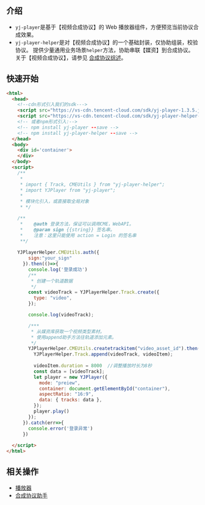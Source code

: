 ## 介绍
- `yj-player`是基于【视频合成协议】的 Web 播放器组件，方便预览当前协议合成效果。
- `yj-player-helper`是对【视频合成协议】的一个基础封装，仅协助组装，校验协议。
提供少量通用业务场景`helper`方法，协助串联【媒资】到合成协议。关于【视频合成协议】，请参见 [合成协议综述](https://cloud.tencent.com/document/product/1156/51225)。<!-- ../合成协议/综述.md -->

## 快速开始
```html
<html>
  <head>
    <!--cdn形式引入我们的sdk--->
    <script src="https://vs-cdn.tencent-cloud.com/sdk/yj-player-1.3.5.js"></script>
    <script src="https://vs-cdn.tencent-cloud.com/sdk/yj-player-helper-2.0.0.js"></script>
    <!-- 或者npm形式引入:-->
    <!-- npm install yj-player --save -->
    <!-- npm install yj-player-helper --save -->
  </head>
  <body>
    <div id='container'>
    </div>
  </body>
  <script>
    /**
     * 
     * import { Track, CMEUtils } from "yj-player-helper";
     * import YJPlayer from "yj-player";
     * 
     * 模块化引入，或直接取全局对象
     * */

    /**
     *    @auth 登录方法，保证可以调用CME，WebAPI。
     *    @param sign {{string}} 签名串。
     *    注意：这里只能使用 action = Login 的签名串
     **/
     
    YJPlayerHelper.CMEUtils.auth({
        sign:"your_sign"
      }).then(()=>{
        console.log('登录成功')
        /**
         * 创建一个轨道数据
         */
        const videoTrack = YJPlayerHelper.Track.create({
          type: "video",
        });

        console.log(videoTrack);

        /***
         * 从媒资库获取一个视频类型素材。
         * 使用append助手方法往轨道添加元素。
         */
        YJPlayerHelper.CMEUtils.createtrackitem("video_asset_id").then((videoItem) => {
          YJPlayerHelper.Track.append(videoTrack, videoItem);
          
          videoItem.duration = 8000  //调整播放时长为8秒
          const data = [videoTrack];
          let player = new YJPlayer({
            mode: "preiew",
            container: document.getElementById("container"),
            aspectRatio: "16:9",
            data: { tracks: data },
          });
          player.play()
        });
      }).catch(err=>{
        console.error('登录异常')
      })
  
  </script>
</html>
```

## 相关操作

- [播放器](https://cloud.tencent.com/document/product/1156/51222)<!-- ./播放器.md -->
- [合成协议助手](https://cloud.tencent.com/document/product/1156/51223)<!-- ./合成协议助手.md -->

<!-- 完整`demo`体验请点击👉 &nbsp;[下载demo](https://video-caster-sdk-1258344699.cos.ap-guangzhou.myqcloud.com/examples/yunjian-player-sdk-demo.zip) -->
